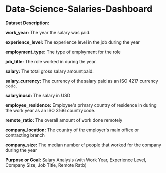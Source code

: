 # Data-Science-Salaries-Dashboard
**Dataset Description:**

**work_year:** The year the salary was paid.

**experience_level:** The experience level in the job during the year

**employment_type:** The type of employment for the role

**job_title:** The role worked in during the year.

**salary:** The total gross salary amount paid.

**salary_currency:** The currency of the salary paid as an ISO 4217 currency code.

**salaryinusd:** The salary in USD

**employee_residence:** Employee's primary country of residence in during the work year as an ISO 3166 country code.

**remote_ratio:** The overall amount of work done remotely

**company_location:** The country of the employer's main office or contracting branch

**company_size:** The median number of people that worked for the company during the year

**Purpose or Goal:**
Salary Analysis (with Work Year, Experience Level, Company Size, Job Title, Remote Ratio)
